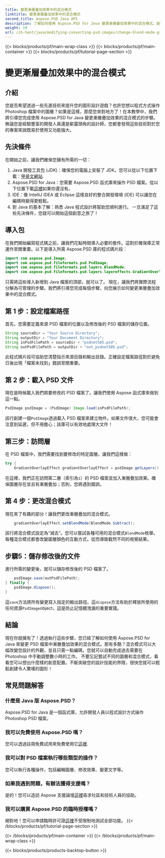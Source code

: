 ```yaml
---
title: 變更漸層疊加效果中的混合模式
linktitle: 變更漸層疊加效果中的混合模式
second_title: Aspose.PSD Java API
description: 了解如何使用 Aspose.PSD for Java 變更漸層疊加效果中的混合模式。創建令人驚嘆的圖形的分步指南。
weight: 19
url: /zh-hant/java/modifying-converting-psd-images/change-blend-mode-gradient-overlay-effect/
---
```


{{< blocks/products/pf/main-wrap-class >}}
{{< blocks/products/pf/main-container >}}
{{< blocks/products/pf/tutorial-page-section >}}

# 變更漸層疊加效果中的混合模式

## 介紹
您是否希望透過一些先進技術來提升您的圖形設計遊戲？也許您想以程式方式操作 Photoshop 檔案中的圖層？如果是這樣，那麼您來對地方了！在本教學中，我們將引導您完成使用 Aspose.PSD for Java 變更漸層疊加效果的混合模式的步驟。無論您是經驗豐富的開發人員還是嶄露頭角的設計師，您都會發現這些技術對於您的專案來說既易於使用又功能強大。 
## 先決條件
在開始之前，讓我們確保您擁有所需的一切：
1.  Java 開發工具包 (JDK)：確保您的電腦上安裝了 JDK。您可以從以下位置下載：[甲骨文網站](https://www.oracle.com/java/technologies/javase-jdk11-downloads.html).
2.  Aspose.PSD for Java：您需要 Aspose.PSD 函式庫來操作 PSD 檔案。從以下位置下載[這裡](https://releases.aspose.com/psd/java/)如果你還沒有。
3. IDE：像 IntelliJ IDEA 或 Eclipse 這樣良好的整合開發環境 (IDE) 可以讓您在編碼時變得更輕鬆。
4. 對 Java 的基本了解：熟悉 Java 程式設計將幫助您順利進行。
一旦滿足了這些先決條件，您就可以開始這個創意之旅了！
## 導入包
在我們開始編寫程式碼之前，讓我們花點時間導入必要的套件。這對於確保庫正常運作至關重要。以下是導入所需 Aspose.PSD 庫的程式碼片段：
```java
import com.aspose.psd.Image;
import com.aspose.psd.fileformats.psd.PsdImage;
import com.aspose.psd.fileformats.psd.layers.BlendMode;
import com.aspose.psd.fileformats.psd.layers.layereffects.GradientOverlayEffect;
```
只需將這些導入新增到 Java 檔案的頂部，就可以了。
現在，讓我們將實際流程分解為可管理的步驟。我們將引導您完成每個步驟，向您展示如何變更漸層疊加效果中的混合模式。
## 第 1 步：設定檔案路徑
首先，您需要定義來源 PSD 檔案的位置以及修改後的 PSD 檔案的儲存位置。 
```java
String sourceDir = "Your Source Directory";
String outputDir = "Your Document Directory";
String inPsdFilePath = sourceDir + "psdnet585.psd";
String outPsdFilePath = outputDir + "out_psdnet585.psd";
```
此程式碼片段可協助您清楚指示來源目錄和輸出目錄。正確設定檔案路徑對於避免日後出現「檔案未找到」錯誤至關重要。
## 第 2 步：載入 PSD 文件
現在是時候載入我們將要修改的 PSD 檔案了。讓我們使用 Aspose 函式庫來做到這一點。
```java
PsdImage psdImage = (PsdImage) Image.load(inPsdFilePath);
```
該行創建一個`PsdImage`透過載入 PSD 檔案來建立物件。如果文件很大，您可能會注意到延遲，但不用擔心；該庫可以有效地處理大文件！
## 第三步：訪問層
在 PSD 檔案中，我們需要找到要修改的特定圖層。讓我們這樣做：
```java
try {
    GradientOverlayEffect gradientOverlayEffect = psdImage.getLayers()[1].getBlendingOptions().addGradientOverlay();
```
在這裡，我們正在訪問第二層（索引為`1`）的 PSD 檔案並加入漸層疊加效果。確保圖層存在並且有漸層疊加；否則，您將遇到錯誤。
## 第 4 步：更改混合模式
現在來了有趣的部分！讓我們更改漸層疊加的混合模式。
```java
    gradientOverlayEffect.setBlendMode(BlendMode.Subtract);
```
該行將混合模式設定為“減去”。您可以嘗試各種可用的混合模式`BlendMode`枚舉。每種混合模式都會改變圖層顏色的互動方式，從而導致截然不同的視覺結果。
## 步驟5：儲存修改後的文件
進行所需的變更後，就可以儲存修改後的 PSD 檔案了。
```java
    psdImage.save(outPsdFilePath);
} finally {
    psdImage.dispose();
}
```
這`save`方法將所有變更寫入指定的輸出路徑。這`dispose`方法有助於釋放所使用的任何資源`PsdImage`object，這是防止記憶體洩漏的重要實踐。
## 結論
現在你就擁有了！透過執行這些步驟，您已經了解如何使用 Aspose.PSD for Java 來變更 PSD 檔案中漸層疊加效果的混合模式。那有多酷？混合模式可以大幅改變您設計的外觀，並且只需一點編碼，您就可以自動完成過去需要在 Photoshop 中手動調整數小時的工作。
不要忘記嘗試不同的圖層和混合模式，看看您可以想出什麼樣的創意配置。不斷突破您的設計技能的界限，很快您就可以輕鬆創建令人驚嘆的圖形！
## 常見問題解答
### 什麼是 Java 版 Aspose.PSD？
Aspose.PSD for Java 是一個函式庫，允許開發人員以程式設計方式操作 Photoshop PSD 檔案。
### 我可以免費使用 Aspose.PSD 嗎？
您可以透過註冊免費試用來免費使用它[這裡](https://releases.aspose.com/).
### 我可以對 PSD 檔案執行哪些類型的操作？
您可以執行各種操作，包括編輯圖層、修改效果、變更文字等。
### 如果我遇到問題，有辦法獲得支援嗎？
是的！您可以造訪 Aspose 支援論壇[這裡](https://forum.aspose.com/c/psd/34)尋求社區和技術人員的協助。
### 我可以購買 Aspose.PSD 的臨時授權嗎？
絕對地！您可以申請臨時許可證[這裡](https://purchase.aspose.com/temporary-license/)不受限制地測試全部功能。
{{< /blocks/products/pf/tutorial-page-section >}}

{{< /blocks/products/pf/main-container >}}
{{< /blocks/products/pf/main-wrap-class >}}

{{< blocks/products/products-backtop-button >}}
